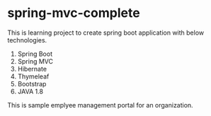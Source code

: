 # spring-mvc-complete

This is learning project to create spring boot application with below technologies.
1. Spring Boot
2. Spring MVC
3. Hibernate
4. Thymeleaf
5. Bootstrap
6. JAVA 1.8

This is sample emplyee management portal for an organization.


